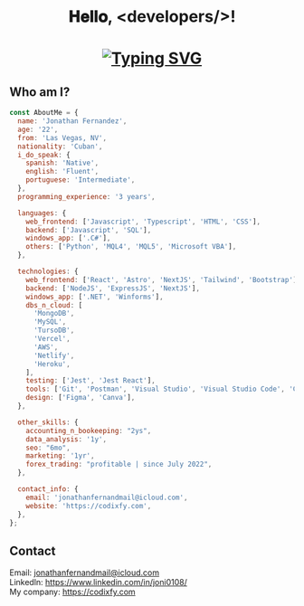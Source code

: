 <h1 align="center">𝐇𝐞𝐥𝐥𝐨, &lt;developers/&gt;!<h1>
<p align="center">
<a href="https://git.io/typing-svg"><img src="https://readme-typing-svg.demolab.com?font=Fira+Code&pause=1000&color=BB1FF7&center=true&random=false&width=435&lines=Full+Stack+Web+Developer;Windows+Application+Developer" alt="Typing SVG" /></a>
</p>

<h2>Who am I?</h2>

```js
const AboutMe = {
  name: 'Jonathan Fernandez',
  age: '22',
  from: 'Las Vegas, NV',
  nationality: 'Cuban',
  i_do_speak: {
    spanish: 'Native',
    english: 'Fluent',
    portuguese: 'Intermediate',
  },
  programming_experience: '3 years',

  languages: {
    web_frontend: ['Javascript', 'Typescript', 'HTML', 'CSS'],
    backend: ['Javascript', 'SQL'],
    windows_app: ['.C#'],
    others: ['Python', 'MQL4', 'MQL5', 'Microsoft VBA'],
  },

  technologies: {
    web_frontend: ['React', 'Astro', 'NextJS', 'Tailwind', 'Bootstrap'],
    backend: ['NodeJS', 'ExpressJS', 'NextJS'],
    windows_app: ['.NET', 'Winforms'],
    dbs_n_cloud: [
      'MongoDB',
      'MySQL',
      'TursoDB',
      'Vercel',
      'AWS',
      'Netlify',
      'Heroku',
    ],
    testing: ['Jest', 'Jest React'],
    tools: ['Git', 'Postman', 'Visual Studio', 'Visual Studio Code', 'Codepen'],
    design: ['Figma', 'Canva'],
  },

  other_skills: {
    accounting_n_bookeeping: "2ys",
    data_analysis: '1y',
    seo: "6mo",
    marketing: '1yr',
    forex_trading: "profitable | since July 2022",
  },

  contact_info: {
    email: 'jonathanfernandmail@icloud.com',
    website: 'https://codixfy.com',
  },
};
```

## Contact
Email: jonathanfernandmail@icloud.com <br />
Linkedln: https://www.linkedin.com/in/joni0108/ <br />
My company: https://codixfy.com <br />
